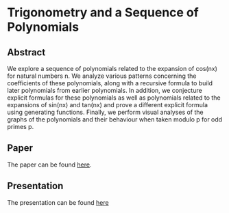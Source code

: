 # Trigonometry and a Sequence of Polynomials
## Abstract
We explore a sequence of polynomials related to the expansion of cos(nx)
for natural numbers n. We analyze various patterns concerning the coefficients
of these polynomials, along with a recursive formula to build later polynomials
from earlier polynomials. In addition, we conjecture explicit formulas for
these polynomials as well as polynomials related to the expansions of sin(nx)
and tan(nx) and prove a different explicit formula using generating functions.
Finally, we perform visual analyses of the graphs of the polynomials and their
behaviour when taken modulo p for odd primes p.
## Paper
The paper can be found [here](https://github.com/jiahuac/chebyshev-polynomials/raw/master/paper/main.pdf).

## Presentation
The presentation can be found [here](https://github.com/jiahuac/chebyshev-polynomials/raw/master/presentation/main.pdf)
